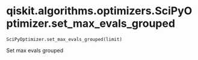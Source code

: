 # qiskit.algorithms.optimizers.SciPyOptimizer.set\_max\_evals\_grouped

`SciPyOptimizer.set_max_evals_grouped(limit)`

Set max evals grouped
